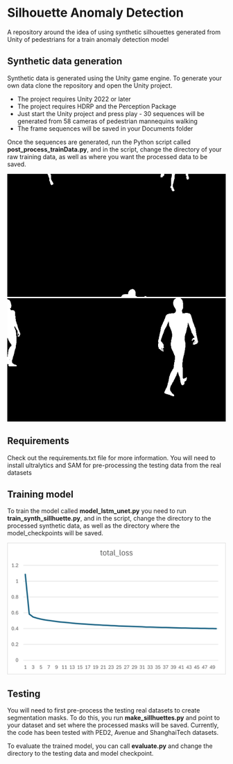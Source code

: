 # Silhouette Anomaly Detection
A repository around the idea of using synthetic silhouettes generated from Unity of pedestrians for a train anomaly detection model

## Synthetic data generation
Synthetic data is generated using the Unity game engine. To generate your own data clone the repository and open the Unity project. 

- The project requires Unity 2022 or later
- The project requires HDRP and the Perception Package
- Just start the Unity project and press play - 30 sequences will be generated from 58 cameras of pedestrian mannequins walking
- The frame sequences will be saved in your Documents folder

Once the sequences are generated, run the Python script called **post_process_trainData.py**, and in the script, change the directory of your raw training data, as well as where you want the processed data to be saved.

![Visual](Images/synthData1.gif)   ![Visual](Images/synthData2.gif)

## Requirements
Check out the requirements.txt file for more information. You will need to install ultralytics and SAM for pre-processing the testing data from the real datasets

## Training model

To train the model called **model_lstm_unet.py** you need to run **train_synth_sillhuette.py**, and in the script, change the directory to the processed synthetic data, as well as the directory where the model_checkpoints will be saved.

![Loss](Images/lossTrain.png)

## Testing

You will need to first pre-process the testing real datasets to create segmentation masks. To do this, you run **make_sillhuettes.py** and point to your dataset and set where the processed masks will be saved. Currently, the code has been tested with PED2, Avenue and ShanghaiTech datasets. 

To evaluate the trained model, you can call **evaluate.py** and change the directory to the testing data and model checkpoint.





